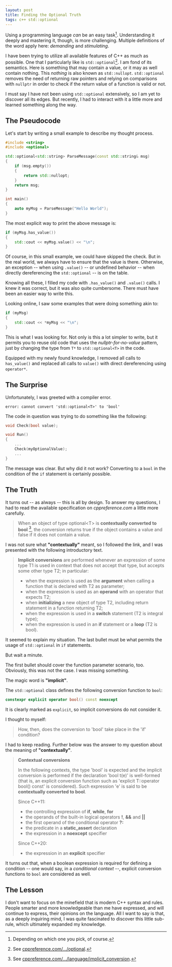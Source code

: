 ```yaml
---
layout: post
title: Finding the Optional Truth
tags: c++ std::optional
---
```


Using a programming language *can* be an easy task[^1]. Understanding it deeply
and mastering it, though, is more challenging. Multiple definitions of the word
apply here: *demanding* and *stimulating*.

[^1]: Depending on which one you pick, of course.

I have been trying to utilize all available features of C++ as much as possible.
One that I particularly like is `std::optional`[^2]. I am fond of its semantics.
Here is something that may contain a value, or it may as well contain nothing.
This *nothing* is also known as `std::nullopt`. `std::optional` removes the need
of returning raw pointers and relying on comparisons with `nullptr` in order to
check if the return value of a function is valid or not.

[^2]: See [cppreference.com/.../optional](https://en.cppreference.com/w/cpp/utility/optional).

I must say I have not been using `std::optional` extensively, so I am yet to
discover all its edges. But recently, I had to interact with it a little more
and learned something along the way.

## The Pseudocode

Let's start by writing a small example to describe my thought process.

``` c++
#include <string>
#include <optional>

std::optional<std::string> ParseMessage(const std::string& msg)
{
    if (msg.empty())
    {
        return std::nullopt;
    }
    return msg;
}

int main()
{
    auto myMsg = ParseMessage("Hello World");
}
```

The most explicit way to print the above message is:

``` c++
if (myMsg.has_value())
{
    std::cout << myMsg.value() << "\n";
}
```

Of course, in this small example, we could have skipped the check. But in the
real world, we always have to ensure that the value is there. Otherwise, an
exception -- when using `.value()` -- or undefined behavior -- when directly
dereferencing the `std::optional` -- is on the table.

Knowing all these, I filled my code with `.has_value()` and `.value()` calls. I
knew it was correct, but it was also quite cumbersome. There must have been an
easier way to write this.

Looking online, I saw some examples that were doing something akin to:

``` c++
if (myMsg)
{
    std::cout << *myMsg << "\n";
}
```

This is what I was looking for. Not only is this a lot simpler to write, but it
permits you to reuse old code that uses the *nullptr-for-no-value* pattern,
just by changing the type from `T*` to `std::optional<T>` in the code.

Equipped with my newly found knowledge, I removed all calls to `has_value()` and
replaced all calls to `value()` with direct dereferencing using `operator*`.

## The Surprise

Unfortunately, I was greeted with a compiler error.

```
error: cannot convert 'std::optional<T>' to 'bool'
```

The code in question was trying to do something like the following:

``` c++
void Check(bool value);

void Run()
{
    ...
    Check(myOptionalValue);
    ...
}
```

The message was clear. But why did it not work? Converting to a
`bool` in the condition of the `if` statement is certainly possible.

## The Truth

It turns out -- as always -- this is all by design. To answer my questions, I
had to read the available specification on *cppreference.com* a little more
carefully.

> When an object of type optional\<T\> is **contextually converted to bool** [^3],
> the conversion returns true if the object contains a value and false if it
> does not contain a value.

[^3]: See [cppreference.com/.../language/implicit\_conversion](https://en.cppreference.com/w/cpp/language/implicit_conversion).

I was not sure what **"contextually"** meant, so I followed the link, and
I was presented with the following introductory text.

> **Implicit conversions** are performed whenever an expression of some type T1 is used in context that does not accept that type, but accepts some other type T2; in particular:
> - when the expression is used as the **argument** when calling a function that is declared with T2 as parameter;
> - when the expression is used as an **operand** with an operator that expects T2;
> - when **initializing** a new object of type T2, including return statement in a function returning T2;
> - when the expression is used in a **switch** statement (T2 is integral type);
> - when the expression is used in an **if** statement or a **loop** (T2 is bool).

It seemed to explain my situation. The last bullet must be what permits the
usage of `std::optional` in `if` statements.

But wait a minute.

The first bullet should cover the function parameter scenario, too. Obviously,
this was not the case. I was missing something.

The magic word is **"implicit"**.

The `std::optional` class defines the following conversion function to
`bool`:

``` c++
constexpr explicit operator bool() const noexcept
```

It is clearly marked as `explicit`, so implicit conversions do not consider it.

I thought to myself:

> How, then, does the conversion to 'bool' take place in the 'if' condition?

I had to keep reading. Further below was the answer to my question about the
meaning of **"contextually"**.

> **Contextual conversions**
>
> In the following contexts, the type 'bool' is expected and the implicit
conversion is performed if the declaration 'bool t(e)' is well-formed (that is,
an explicit conversion function such as 'explicit T::operator bool() const' is
considered). Such expression 'e' is said to be **contextually converted to
bool**.
>
> Since C++11:
> - the controlling expression of **if**, **while**, **for**
> - the operands of the built-in logical operators **!**, **&&** and **\|\|**
> - the first operand of the conditional operator **?:**
> - the predicate in a **static_assert** declaration
> - the expression in a **noexcept** specifier
>
> Since C++20:
> - the expression in an **explicit** specifier

It turns out that, when a boolean expression is required for defining a
condition -- one would say, in a *conditional context* --, explicit conversion
functions to `bool` are considered as well.

## The Lesson

I don't want to focus on the minefield that is modern C++ syntax and rules.
People smarter and more knowledgeable than me have expressed, and will continue
to express, their opinions on the language. All I want to say is that, as a
deeply inquiring mind, I was quite fascinated to discover this little sub-rule,
which ultimately expanded my knowledge.
